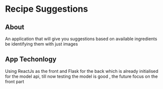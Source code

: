 # Recipe Suggestions
## About
An application that will give you suggestions based on available ingredients be identifying them with just images

## App Techonlogy
Using ReactJs as the front and Flask for the back which is already initialised for the model api, till now testing the model is good , the future focus on the front part
